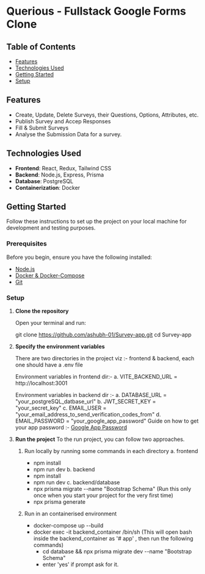 # Querious - Fullstack Google Forms Clone

## Table of Contents

- [Features](#features)
- [Technologies Used](#technologies-used)
- [Getting Started](#getting-started)
- [Setup](#setup)

## Features

- Create, Update, Delete Surveys, their Questions, Options, Attributes, etc.
- Publish Survey and Accep Responses
- Fill & Submit Surveys
- Analyse the Submission Data for a survey.

## Technologies Used

- **Frontend**: React, Redux, Tailwind CSS
- **Backend**: Node.js, Express, Prisma
- **Database**: PostgreSQL
- **Containerization**: Docker

## Getting Started

Follow these instructions to set up the project on your local machine for development and testing purposes.

### Prerequisites

Before you begin, ensure you have the following installed:

- [Node.js](https://nodejs.org/)
- [Docker & Docker-Compose](https://www.docker.com/get-started)
- [Git](https://git-scm.com/)

### Setup

1. **Clone the repository**

   Open your terminal and run:

   git clone https://github.com/ashubh-01/Survey-app.git
   cd Survey-app

2. **Specify the environment variables**

   There are two directories in the project viz :- frontend & backend, each one should have a .env file
   
   Environment variables in frontend dir:-
     a. VITE_BACKEND_URL = http://localhost:3001
   
   Environment variables in backend dir :-
     a. DATABASE_URL = "your_postgreSQL_datbase_url"
     b. JWT_SECRET_KEY = "your_secret_key"
     c. EMAIL_USER = "your_email_address_to_send_verification_codes_from"
     d. EMAIL_PASSWORD = "your_google_app_password" Guide on how to get your app password :- [Google App Password](https://knowledge.workspace.google.com/kb/how-to-create-app-passwords-000009237)

3. **Run the project**
   To the run project, you can follow two approaches.
   1. Run locally by running some commands in each directory
      a. frontend
         - npm install
         - npm run dev
      b. backend
         - npm install
         - npm run dev
      c. backend/database
         - npx prisma migrate --name "Bootstrap Schema" (Run this only once when you start your project for the very first time)
         - npx prisma generate
     
   2. Run in an containerised environment
      - docker-compose up --build
      - docker exec -it backend_container /bin/sh (This will open bash inside the backend_container as '# app' , then run the following commands)
        - cd database && npx prisma migrate dev --name "Bootstrap Schema"
        - enter 'yes' if prompt ask for it.
      
      
      
   
